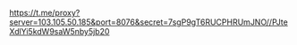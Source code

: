 https://t.me/proxy?server=103.105.50.185&port=8076&secret=7sgP9gT6RUCPHRUmJNO//PJteXdlYi5kdW9saW5nby5jb20
